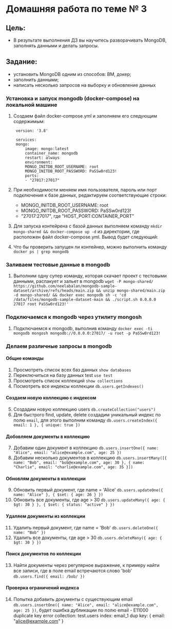 # Домашняя работа по теме № 3

## Цель: 
+ В результате выполнения ДЗ вы научитесь разворачивать MongoDB, заполнять данными и делать запросы.

## Задание: 
+ установить MongoDB одним из способов: ВМ, докер;
+ заполнить данными;
+ написать несколько запросов на выборку и обновление данных

### Установка и запуск mongodb (docker-compose) на локальной машине
1. Создаем файл docker-compose.yml и заполняем его следующим содержимым:
        
        version: '3.8'

        services:
        mongo:
            image: mongo:latest
            container_name: mongodb
            restart: always
            environment:
            MONGO_INITDB_ROOT_USERNAME: root
            MONGO_INITDB_ROOT_PASSWORD: PaSSw0rd123!
            ports:
            - "27017:27017"
2. При необходимости меняем имя пользователя, пароль или порт подключения к базе данных, редактируем соответствующие строки:
    - MONGO_INITDB_ROOT_USERNAME: root
    - MONGO_INITDB_ROOT_PASSWORD: PaSSw0rd123!
    - "27017:27017", где "HOST_PORT:CONTAINER_PORT"
3. Для запуска контейрена с базой данных выполняем команду `mkdir mongo-shared && docker-compose up -d` из директории, где расположен файл docker-compose.yml. Вывод будет следующий:
4. Что бы проверить запущен ли контейнер, можно выполнить команду 
`docker ps | grep mongodb`

### Заливаем тестовые данные в mongodb
1. Выполним одну супер команду, которая скачает проект с тестовыми данными, распакует и зальет в  mongodb `wget -P mongo-shared/ https://github.com/neelabalan/mongodb-sample-dataset/archive/refs/heads/main.zip && unzip mongo-shared/main.zip -d mongo-shared/ && docker exec mongodb sh -c 'cd /data/files/mongodb-sample-dataset-main && ./script.sh 0.0.0.0 27017 root PaSSw0rd123!'`

### Подключаемся к mongodb через утилиту mongosh
1. Подключаемся к mongodb, выполнив команду `docker exec -ti mongodb mongosh mongodb://0.0.0.0:27017/ -u root -p PaSSw0rd123!`

### Делаем различные запросы в mongodb
#### Общие команды
1. Просмотреть список всех баз данных `show databases`
2. Переключиться на базу данных test `use test`
3. Просмотреть список коллекций `show collections`
4. Посмотреть все индексы коллекции `db.users.getIndexes()`
#### Создаем новую коллекцию с индексом
5. Создадим новую коллекцию users `db.createCollection("users")`
6. Для быстрого find, update, delete создадим уникальный индекс по полю `email`, для этого выполним команду `db.users.createIndex({ email: 1 }, { unique: true })`
#### Добовляем документы в коллекцию
7. Добавим один документ в коллекцию `db.users.insertOne({ name: "Alice", email: "alice@example.com", age: 25 })`
8. Добавим несколько документов в коллекцию `db.users.insertMany([{ name: "Bob", email: "bob@example.com", age: 30 }, { name: "Charlie", email: "charlie@example.com", age: 35 }])`
#### Обновлям документы в коллекции
9. Обновить первый документ, где name = 'Alice' `db.users.updateOne({ name: "Alice" }, { $set: { age: 26 } })`
10. Обновить все документы, где age > 30 `db.users.updateMany({ age: { $gt: 30 } }, { $set: { status: "active" } })`
#### Удаляем документы из коллекции
11. Удалить первый документ, где name = 'Bob' `db.users.deleteOne({ name: "Bob" })`
12. Удалить все документы, где age > 30 `db.users.deleteMany({ age: { $gt: 30 } })`
#### Поиск документов по коллекции
13. Найти документы через регулярное выражение, к примеру найти все записи, где в поле email встречаются слово 'bob' `db.users.find({ email: /bob/ })`
#### Проверка ограничений индекса
14. Попытка добавить документы с существующим email `db.users.insertOne({ name: "Alice", email: "alice@example.com", age: 25 })`, будет ошибка дубликации по полю email - E11000 duplicate key error collection: test.users index: email_1 dup key: { email: "alice@example.com" }


